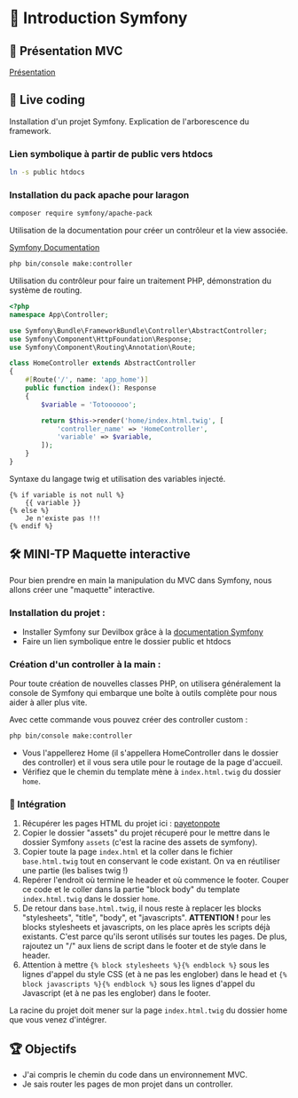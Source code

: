 ﻿# 🎼 Introduction Symfony

## 🎦 Présentation MVC

[Présentation](https://docs.google.com/presentation/d/1WvroALZRKneGGJm7kLIDIpFqcrIT_ljOoweNtc1Q-PU)

## 🎦 Live coding

Installation d'un projet Symfony. Explication de l'arborescence du framework.

### Lien symbolique à partir de public vers htdocs

```bash
ln -s public htdocs
```

### Installation du pack apache pour laragon

```bash
composer require symfony/apache-pack
```

Utilisation de la documentation pour créer un contrôleur et la view associée.

[Symfony Documentation](https://symfony.com/doc/current/index.html)

```bash
php bin/console make:controller
```

Utilisation du contrôleur pour faire un traitement PHP, démonstration du système de routing.

```php
<?php
namespace App\Controller;

use Symfony\Bundle\FrameworkBundle\Controller\AbstractController;
use Symfony\Component\HttpFoundation\Response;
use Symfony\Component\Routing\Annotation\Route;

class HomeController extends AbstractController
{
    #[Route('/', name: 'app_home')]
    public function index(): Response
    {
        $variable = 'Totoooooo';

        return $this->render('home/index.html.twig', [
            'controller_name' => 'HomeController',
            'variable' => $variable,
        ]);
    }
}
```

Syntaxe du langage twig et utilisation des variables injecté.

```twig
{% if variable is not null %}
    {{ variable }}
{% else %}
    Je n'existe pas !!!
{% endif %}
```

## 🛠 MINI-TP Maquette interactive

Pour bien prendre en main la manipulation du MVC dans Symfony, nous allons créer une "maquette" interactive.

### Installation du projet :

- Installer Symfony sur Devilbox grâce à la [documentation Symfony](https://symfony.com/doc/current/index.html)
- Faire un lien symbolique entre le dossier public et htdocs

### Création d'un controller à la main :

Pour toute création de nouvelles classes PHP, on utilisera généralement la console de Symfony qui embarque une boîte à outils complète pour nous aider à aller plus vite.

Avec cette commande vous pouvez créer des controller custom :
```bash
php bin/console make:controller
```

- Vous l'appellerez Home (il s'appellera HomeController dans le dossier des controller) et il vous sera utile pour le routage de la page d'accueil.
- Vérifiez que le chemin du template mène à `index.html.twig` du dossier `home`.

### 🎨 Intégration

1. Récupérer les pages HTML du projet ici : [payetonpote](https://gitlab.com/simplon-roanne/paiement-collaboratif)
2. Copier le dossier "assets" du projet récuperé pour le mettre dans le dossier Symfony `assets` (c'est la racine des assets de symfony).
3. Copier toute la page `index.html` et la coller dans le fichier `base.html.twig` tout en
conservant le code existant. On va en réutiliser une partie (les balises twig !)
4. Repérer l'endroit où termine le header et où commence le footer. Couper ce code et le
coller dans la partie "block body" du template `index.html.twig` dans le dossier `home`.
5. De retour dans `base.html.twig`, il nous reste à replacer les blocks "stylesheets", "title",
"body", et "javascripts". **ATTENTION !** pour les blocks stylesheets et javascripts, on les
place après les scripts déjà existants. C'est parce qu'ils seront utilisés sur toutes les
pages. De plus, rajoutez un "/" aux liens de script dans le footer et de style dans le header.
6. Attention à mettre `{% block stylesheets %}{% endblock %}` sous les lignes d'appel du style
CSS (et à ne pas les englober) dans le head et `{% block javascripts %}{% endblock %}` sous
les lignes d'appel du Javascript (et à ne pas les englober) dans le footer.

La racine du projet doit mener sur la page `index.html.twig` du dossier home que vous venez
d'intégrer.

## 🏆 Objectifs

- J'ai compris le chemin du code dans un environnement MVC.
- Je sais router les pages de mon projet dans un controller.
